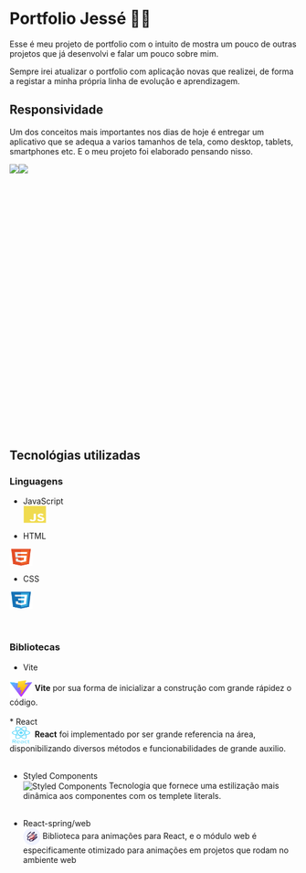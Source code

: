 

# Portfolio Jessé 🐱‍💻

Esse é meu projeto de portfolio com o intuito de mostra um pouco de outras projetos que já desenvolvi e falar um pouco sobre mim.

Sempre irei atualizar o portfolio com aplicação novas que realizei, de forma a registar a minha própria linha de evolução e aprendizagem.

## Responsividade
Um dos conceitos mais importantes nos dias de hoje é entregar um aplicativo que se adequa a varios tamanhos de tela, como desktop, tablets, smartphones etc. E o meu projeto foi elaborado pensando nisso.

<div style="display: flex; justify-content: space-around;" >
<img  src="./src/assets/portCel.gif" height="400" >
<img src="./src/assets/portDesk.gif" width="700">
</div>
<br><br><br><br>


## Tecnológias utilizadas 

  ### Linguagens


* JavaScript<br>
  <img align="center" alt="Js" height="30" width="40" src="https://raw.githubusercontent.com/devicons/devicon/master/icons/javascript/javascript-plain.svg">


 
 * HTML<br>
  <img align="center" alt="HTML" height="30" width="40" src="https://raw.githubusercontent.com/devicons/devicon/master/icons/html5/html5-original.svg">

 * CSS<br>
  <img align="center" alt="CSS" height="30" width="40" src="https://raw.githubusercontent.com/devicons/devicon/master/icons/css3/css3-original.svg">
  <br>
  <br>
  <br>
  
  ### Bibliotecas
  
  * Vite<br>
   <img align="center" alt="Vite" height="30" width="40" src="https://raw.githubusercontent.com/devicons/devicon/master/icons/vitejs/vitejs-original.svg"> 
   <strong>Vite</strong> por sua forma de inicializar a construção  com grande rápidez o código.
   <br>
   <br>
* React<br>
  <img align="center" alt="React" height="30" width="40" src="https://raw.githubusercontent.com/devicons/devicon/master/icons/react/react-original-wordmark.svg"> 
  <strong>React</strong> foi implementado por ser grande referencia na área, disponibilizando diversos métodos e funcionabilidades de grande auxilio.
  <br>
  <br>



 * Styled Components <br>
    <img align="center" alt="Styled Components" height="30" width="40" src="https://miro.medium.com/v2/resize:fit:636/format:webp/1*7jRD5QhgARucFKvRHFxpOg.png"> 
    Tecnologia que fornece uma estilização mais dinâmica aos componentes com os templete literals.
    <br>
    <br>



 * React-spring/web <br>
    <img align="center" alt="Styled Components" height="30" width="30" src="./src/assets/reactSpring.png"> 
 Biblioteca para animações para React, e o módulo web é especificamente otimizado para animações em projetos que rodam no ambiente web
    <br>
    <br>
